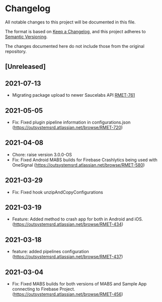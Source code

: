 # Changelog
All notable changes to this project will be documented in this file.

The format is based on [Keep a Changelog](https://keepachangelog.com/en/1.0.0/),
and this project adheres to [Semantic Versioning](https://semver.org/spec/v2.0.0.html).

The changes documented here do not include those from the original repository.

## [Unreleased]

## 2021-07-13
- Migrating package upload to newer Saucelabs API [RMET-761](https://outsystemsrd.atlassian.net/browse/RMET-761)

## 2021-05-05
- Fix: Fixed plugin pipeline information in configurations.json (https://outsystemsrd.atlassian.net/browse/RMET-720)

## 2021-04-08
- Chore: raise version 3.0.0-OS
- Fix: Fixed Android MABS builds for Firebase Crashlytics being used with OneSignal (https://outsystemsrd.atlassian.net/browse/RMET-580)

## 2021-03-29
- Fix: Fixed hook unzipAndCopyConfigurations

## 2021-03-19
- Feature: Added method to crash app for both in Android and iOS. (https://outsystemsrd.atlassian.net/browse/RMET-434)

## 2021-03-18
- feature: added pipelines configuration (https://outsystemsrd.atlassian.net/browse/RMET-437)

## 2021-03-04
- Fix: Fixed MABS builds for both versions of MABS and Sample App connecting to Firebase Project. (https://outsystemsrd.atlassian.net/browse/RMET-456)
